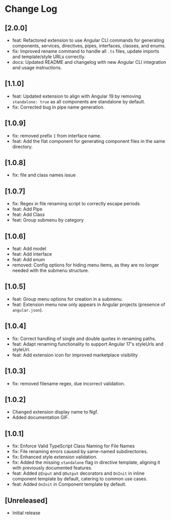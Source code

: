 # Change Log

## [2.0.0]

- feat: Refactored extension to use Angular CLI commands for generating components, services, directives, pipes, interfaces, classes, and enums.
- fix: Improved rename command to handle all `.ts` files, update imports and template/style URLs correctly.
- docs: Updated README and changelog with new Angular CLI integration and usage instructions.

## [1.1.0]

- feat: Updated extension to align with Angular 19 by removing `standalone: true` as all components are standalone by default.
- fix: Corrected bug in pipe name generation.

## [1.0.9]

- fix: removed prefix `I` from interface name.
- feat: Add the flat component for generating component files in the same directory.

## [1.0.8]

- fix: file and class names issue

## [1.0.7]

- fix: Regex in file renaming script to correctly escape periods
- feat: Add Pipe
- feat: Add Class
- feat: Group submenu by category

## [1.0.6]

- feat: Add model
- feat: Add interface
- feat: Add enum
- removed: Config options for hiding menu items, as they are no longer needed with the submenu structure.

## [1.0.5]

- feat: Group menu options for creation in a submenu.
- feat: Extension menu now only appears in Angular projects (presence of `angular.json`).

## [1.0.4]

- fix: Correct handling of single and double quotes in renaming paths.
- feat: Adapt renaming functionality to support Angular 17's styleUrls and styleUrl.
- feat: Add extension icon for improved marketplace visibility

## [1.0.3]

- fix: removed filename regex, due incorrect validation.

## [1.0.2]

- Changed extension display name to Ngf.
- Added documentation GIF.

## [1.0.1]

- fix: Enforce Valid TypeScript Class Naming for File Names
- fix: File renaming errors caused by same-named subdirectories.
- fix: Enhanced style extension validation.
- fix: Added the missing `standalone` flag in directive template, aligning it with previously documented features.
- feat: Added `@Input` and `@Output` decorators and `OnInit` in inline component template by default, catering to common use cases.
- feat: Added `OnInit` in Component template by default.

## [Unreleased]

- Initial release
